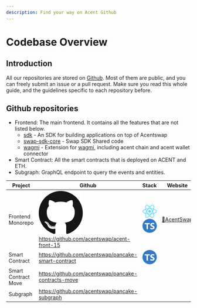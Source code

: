 ```yaml
---
description: Find your way on Acent Github
---
```


# Codebase Overview

## Introduction

All our repositories are stored on [Github](https://github.com/acentswap). Most of them are public, and you can freely submit an issue or a pull request. Make sure you read this whole guide, and the guidelines specific to each repository before.

## Github repositories

* Frontend: The main frontend. It contains all the features that are not listed below.
  * [sdk](https://github.com/acentswap/acent-front-15/packages/swap-sdk) - An SDK for building applications on top of Acentswap
  * [swap-sdk-core](https://github.com/acentswap/acent-front-15/packages/swap-sdk-core) - Swap SDK Shared code
  * [wagmi](https://github.com/acentswap/acent-front-15/packages/wagmi) - Extension for [wagmi](https://github.com/wagmi-dev/wagmi), including acent chain and acent wallet connector
* Smart Contract: All the smart contracts that is deployed on ACENT and ETH.
* Subgraph: GraphQL endpoint to query the events and entities.



<table><thead><tr><th>Project</th><th>Github</th><th>Stack</th><th data-hidden>Website</th></tr></thead><tbody><tr><td>Frontend Monorepo</td><td><a href="https://github.com/acentswap/acent-front-15"><img src="../../.gitbook/assets/GitHub-Mark-120px-plus.png" alt="" data-size="line"></a><a href="https://github.com/acentswap/acent-front-15">https://github.com/acentswap/acent-front-15</a></td><td><img src="../../.gitbook/assets/download.svg" alt="" data-size="line"><img src="../../.gitbook/assets/ts-logo-round-128.svg" alt="" data-size="line"></td><td><a href="https://vote.acentswap.shop">🔗AcentSwap</a></td></tr><tr><td>Smart Contract</td><td><a href="https://github.com/acentswap/pancake-smart-contract">https://github.com/acentswap/pancake-smart-contract</a></td><td><img src="https://ludu-assets.s3.amazonaws.com/lesson-icons/26/OS6xpcvmIL6y0G3ZQW99" alt="" data-size="line"><img src="https://hardhat.org/apple-touch-icon.png" alt="" data-size="line"><img src="../../.gitbook/assets/ts-logo-round-128.svg" alt="" data-size="line"></td><td></td></tr><tr><td>Smart Contract Move</td><td><a href="https://github.com/acentswap/pancake-contracts-move">https://github.com/acentswap/pancake-contracts-move</a></td><td></td><td></td></tr><tr><td>Subgraph</td><td><a href="https://github.com/acentswap/pancake-subgraph">https://github.com/acentswap/pancake-subgraph </a></td><td><img src="https://upload.wikimedia.org/wikipedia/commons/thumb/1/17/GraphQL_Logo.svg/1200px-GraphQL_Logo.svg.png" alt="" data-size="line"></td><td></td></tr></tbody></table>

